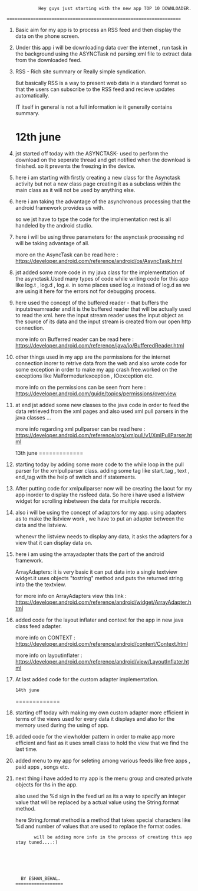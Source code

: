               

                Hey guys just starting with the new app TOP 10 DOWNLOADER.
           ==================================================================

1. Basic aim for my app is to process an RSS feed and then display the data on the phone screen.

2. Under this app i will be downloading data over the internet , run task in the background using the ASYNCTask
   nd parsing xml file to extract data from the downloaded feed.

3. RSS - Rich site summary or Really simple syndication.

   But basically RSS is a way to present web data in a standard format so that the users can subscribe to the
   RSS feed and recieve updates automatically.

   IT itself in general is not a full information ie it generally contains summary.


     12th june
   ==============

1. jst started off today with the ASYNCTASK- used to perform the download on the seperate thread and get notified
   when the download is finished.
   so it prevents the freezing in the device.

2. here i am starting with firstly creating a new class for the Asynctask activity but not a new class page
   creating it as a subclass within the main class as it will not be used by anything else.

3. here i am taking the advantage of the asynchronous processing that the android framework provides us with.

   so we jst have to type the code for the implementation rest is all handeled by the android studio.

4. here i will be using three parameters for the asynctask processing nd will be taking advantage of all.

   more on the AsyncTask can be read here : https://developer.android.com/reference/android/os/AsyncTask.html

5. jst added some more code in my java class for the implementtation of the asynctask.Used many types of code while 
   writing code for this app like log.t , log.d , log.e.
   in some places used log.e instead of log.d as we are using it here for the errors not for debugging process.
   
6. here used the concept of the buffered reader - that buffers the inputstreamreader and it is the buffered reader
   that will be actually used to read the xml.
   here the input stream reader uses the input object as the source of its data and the input stream is created from
   our open http connection.

   more info on Bufferred reader can be read here : https://developer.android.com/reference/java/io/BufferedReader.html

7. other things used in my app are the permissions for the internet connection inorer to retrive data from the web and also 
   wrote code for some exception in order to make my app crash free.worked on the exceptions like Malformedurlexception , 
   IOexception etc.

   more info on the permissions can be seen from here : https://developer.android.com/guide/topics/permissions/overview

8. at end jst added some new classes to the java code in order to feed the data retrieved from the xml pages and also used
   xml pull parsers in the java classes ...

   more info regarding xml pullparser can be read here : https://developer.android.com/reference/org/xmlpull/v1/XmlPullParser.html


    13th june
  =============

1. starting today by adding some more code to the while loop in the pull parser for the xmlpullparser class.
   adding some tag like start_tag , text , end_tag with the help of switch and if statements.

2. After putting code for xmlpullparser now will be creating the laout for my app inorder to display the rssfeed 
   data.
   So here i have used a listview widget for scrolling inbetween the data for multiple records.

3. also i will be using the concept of adaptors for my app.
   using adapters as to make the listview work , we have to put an adapter between the data and the listview.
   
   whenevr the listview needs to display any data, it asks the adapters for a view that it can display data on.

4. here i am using the arrayadapter thats the part of the android framework.

   ArrayAdapters: it is very basic it can put data into a single textview widget.it uses objects "tostring" method
   and puts the returned string into the the textview.

   for more info on ArrayAdapters view this link : https://developer.android.com/reference/android/widget/ArrayAdapter.html 

5. added code for the layout inflater and context for the app in new java class feed adapter.

   more info on CONTEXT : https://developer.android.com/reference/android/content/Context.html

   more info on layoutinflater : https://developer.android.com/reference/android/view/LayoutInflater.html

6. At last added code for the custom adapter implementation.


       14th june
     =============

1. starting off today with making my own custom adapter more efficient in terms of the views used for every data it 
   displays and also for the memory used during the using of app.

2. added code for the viewholder pattern in order to make app more efficient and fast as it uses small class to hold
   the view that we find the last time.

3. added menu to my app for seleting among various feeds like free apps , paid apps , songs etc.

4. next thing i have added to my app is the menu group and created private objects for ths in the app.

   also used the %d sign in the feed url as its a way to specify an integer value that will be replaced by a actual value
   using the String.format method.

   here String.format method is a method that takes special characters like %d and number of values that are used to replace 
   the format codes.


 
















              will be adding more info in the process of creating this app stay tuned....:)




      

         BY ESHAN_BEHAL.
       ================== 